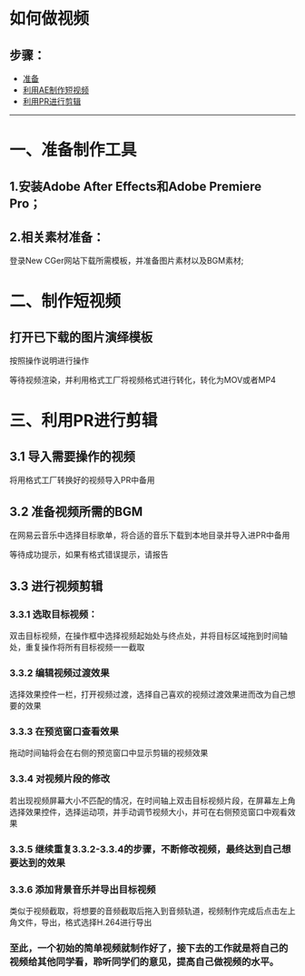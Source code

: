 <html>

<body>
<h1>如何做视频</h1>
<h2 title="步骤：">步骤：</h2>
<ul>
<li><a href="#准备">准备</a></li>
<li><a href="#利用AE制作短视频">利用AE制作短视频</a></li>
<li><a href="#利用PR进行剪辑">利用PR进行剪辑</a></li>
</ul>


<hr />

<h1>一、准备制作工具</h1>
<h2>1.安装Adobe After Effects和Adobe Premiere Pro；</h2>
<h2>2.相关素材准备：</h2>
<p>登录New CGer网站下载所需模板，并准备图片素材以及BGM素材;</p>
<h1>二、制作短视频</h1>
<h2> 打开已下载的图片演绎模板</h2>
<p>按照操作说明进行操作</p>

<p>等待视频渲染，并利用格式工厂将视频格式进行转化，转化为MOV或者MP4</p>
<h1>三、利用PR进行剪辑</h1>
<h2> 3.1 导入需要操作的视频</h2>
<p>将用格式工厂转换好的视频导入PR中备用</p>
<h2> 3.2 准备视频所需的BGM</h2>
<p>在网易云音乐中选择目标歌单，将合适的音乐下载到本地目录并导入进PR中备用</p>

<p>等待成功提示，如果有格式错误提示，请报告</p>
<h2>3.3 进行视频剪辑</h2>
<h3>3.3.1 选取目标视频：</h3>
<p>双击目标视频，在操作框中选择视频起始处与终点处，并将目标区域拖到时间轴处，重复操作将所有目标视频一一截取</p>

<h3>3.3.2 编辑视频过渡效果</h3>
<p>选择效果控件一栏，打开视频过渡，选择自己喜欢的视频过渡效果进而改为自己想要的效果</p>
<h3>3.3.3 在预览窗口查看效果</h3>
<p>拖动时间轴将会在右侧的预览窗口中显示剪辑的视频效果</p>
<h3>3.3.4 对视频片段的修改</h3>
<p>若出现视频屏幕大小不匹配的情况，在时间轴上双击目标视频片段，在屏幕左上角选择效果控件，选择运动项，并手动调节视频大小，并可在右侧预览窗口中观看效果</p>
<h3>3.3.5 继续重复3.3.2-3.3.4的步骤，不断修改视频，最终达到自己想要达到的效果</h3>
<h3>3.3.6 添加背景音乐并导出目标视频</h3>
<p>类似于视频截取，将想要的音频截取后拖入到音频轨道，视频制作完成后点击左上角文件，导出，格式选择H.264进行导出</p>
<h3>至此，一个初始的简单视频就制作好了，接下去的工作就是将自己的视频给其他同学看，聆听同学们的意见，提高自己做视频的水平。</h3>

</body>
</html>

